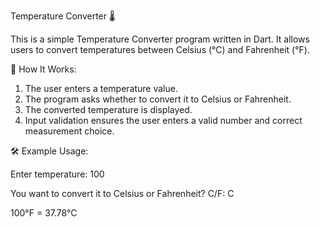 Temperature Converter 🌡️

This is a simple Temperature Converter program written in Dart. It allows users to convert temperatures between Celsius (°C) and Fahrenheit (°F).

🚀 How It Works:
1. The user enters a temperature value.
2. The program asks whether to convert it to Celsius or Fahrenheit.
3. The converted temperature is displayed.
4. Input validation ensures the user enters a valid number and correct measurement choice.

🛠 Example Usage:

Enter temperature: 100

You want to convert it to Celsius or Fahrenheit? C/F: C

100°F = 37.78°C
